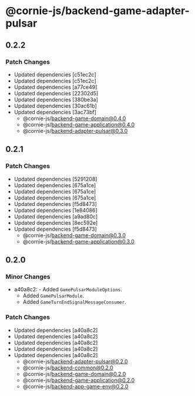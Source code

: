 # @cornie-js/backend-game-adapter-pulsar

## 0.2.2

### Patch Changes

- Updated dependencies [c51ec2c]
- Updated dependencies [c51ec2c]
- Updated dependencies [a77ce49]
- Updated dependencies [22302d5]
- Updated dependencies [380be3a]
- Updated dependencies [30ac61b]
- Updated dependencies [3ac73bf]
  - @cornie-js/backend-game-domain@0.4.0
  - @cornie-js/backend-game-application@0.4.0
  - @cornie-js/backend-adapter-pulsar@0.3.0

## 0.2.1

### Patch Changes

- Updated dependencies [5291208]
- Updated dependencies [675a1ce]
- Updated dependencies [675a1ce]
- Updated dependencies [675a1ce]
- Updated dependencies [f5d8473]
- Updated dependencies [1e84086]
- Updated dependencies [a9ad80c]
- Updated dependencies [8ec592e]
- Updated dependencies [f5d8473]
  - @cornie-js/backend-game-domain@0.3.0
  - @cornie-js/backend-game-application@0.3.0

## 0.2.0

### Minor Changes

- a40a8c2: - Added `GamePulsarModuleOptions`.
  - Added `GamePulsarModule`.
  - Added `GameTurnEndSignalMessageConsumer`.

### Patch Changes

- Updated dependencies [a40a8c2]
- Updated dependencies [a40a8c2]
- Updated dependencies [a40a8c2]
- Updated dependencies [a40a8c2]
- Updated dependencies [a40a8c2]
  - @cornie-js/backend-adapter-pulsar@0.2.0
  - @cornie-js/backend-common@0.2.0
  - @cornie-js/backend-game-domain@0.2.0
  - @cornie-js/backend-game-application@0.2.0
  - @cornie-js/backend-app-game-env@0.2.0
